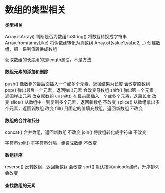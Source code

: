 # 数组的类型相关

#### 类型相关
Array.isArray()  判断是否为数组
toString()          将数组转换成字符串
Array.from(arrayLike) 将伪数组转化为真数组
Array.of(value1,value2,...)  创建数组，把一系列值转换成数组

获取数组的长度用的是length属性，不是方法

#### 数组元素的添加和删除
push()     像数组的最后面插入一个或多个元素，返回结果为长度       会改变原数组
pop()       弹出最后一个元素，返回弹出元素                                     会改变原数组
shift()       弹出第一个元素 ，  返回弹出元素                                      改变原数组
unshift()   在最前面插入一个或多个元素，返回长度                            改变
slice()        从数组中一到复制多个元素，返回新数组                           不改变
splice()      从数组拿出多个元素，返回新数组                                      改变
fill()           用固定的值填充数组，返回新数组                                     不改变

#### 数组的合并和拆分
concat()        合并数组，返回新数组        不改变
join()          将数组转化成字符串              不改变

字符串split()         将字符串分隔，组装成数组     不改变

#### 数组排序
reverse()       反转数组，返回新数组                        会改变
sort()             默认按照unicode编码，升序排列       会改变

#### 查找数组的元素